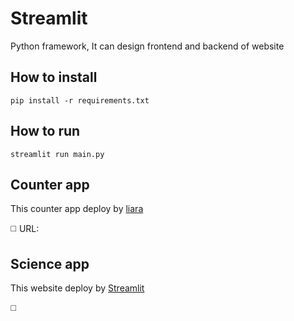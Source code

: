 # Streamlit

Python framework, It can design frontend and backend of website 

## How to install

```
pip install -r requirements.txt
```

## How to run

```
streamlit run main.py
```

## Counter app 

This counter app deploy by [liara](https://liara.ir/)

◻️ URL: 


## Science app

This website deploy by [Streamlit](https://share.streamlit.io/)

◻️
